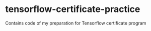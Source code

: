 # tensorflow-certificate-practice
Contains code of my preparation for Tensorflow certificate program
